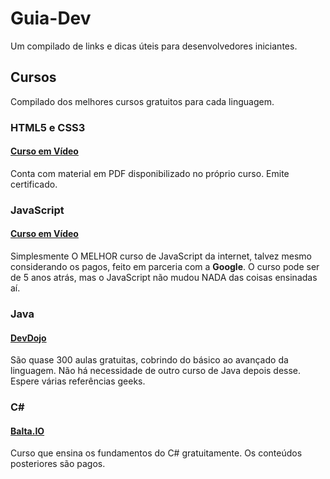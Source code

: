 # Guia-Dev
Um compilado de links e dicas úteis para desenvolvedores iniciantes.

## Cursos
Compilado dos melhores cursos gratuitos para cada linguagem.

### HTML5 e CSS3
#### [Curso em Vídeo]((https://www.youtube.com/playlist?list=PLHz_AreHm4dkZ9-atkcmcBaMZdmLHft8n))
Conta com material em PDF disponibilizado no próprio curso. Emite certificado.

### JavaScript
#### [Curso em Vídeo](https://www.youtube.com/playlist?list=PLHz_AreHm4dlsK3Nr9GVvXCbpQyHQl1o1)
Simplesmente O MELHOR curso de JavaScript da internet, talvez mesmo considerando os pagos, feito em parceria com a **Google**. O curso pode ser de 5 anos atrás, mas o JavaScript não mudou NADA das coisas ensinadas aí.

### Java
#### [DevDojo](https://www.youtube.com/playlist?list=PL62G310vn6nFIsOCC0H-C2infYgwm8SWW)
São quase 300 aulas gratuitas, cobrindo do básico ao avançado da linguagem. Não há necessidade de outro curso de Java depois desse. Espere várias referências geeks.

### C#
#### [Balta.IO](https://balta.io/cursos/fundamentos-csharp)
Curso que ensina os fundamentos do C# gratuitamente. Os conteúdos posteriores são pagos.
